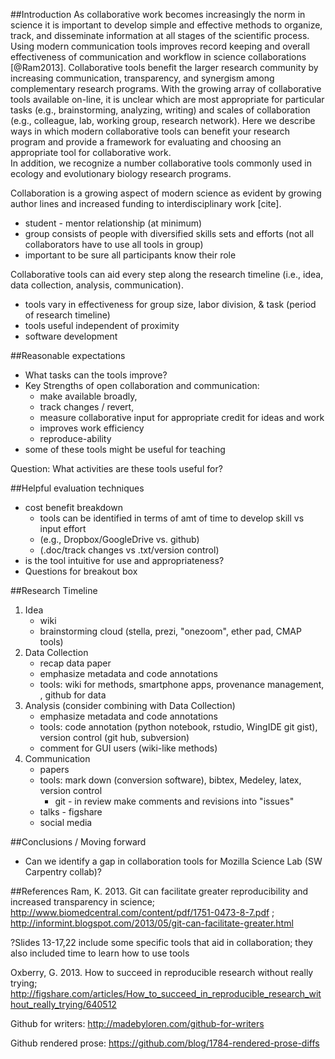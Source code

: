 ##Introduction
As collaborative work becomes increasingly the norm in science it is important to develop simple and effective methods to organize, track, and disseminate information at all stages of the scientific process. 
Using modern communication tools improves record keeping and overall effectiveness of communication and workflow in science collaborations [@Ram2013].
Collaborative tools benefit the larger research community by increasing communication, transparency, and synergism among complementary research programs. 
With the growing array of collaborative tools available on-line, it is unclear which are most appropriate for particular tasks (e.g., brainstorming, analyzing, writing) and scales of collaboration (e.g., colleague, lab, working group, research network). 
Here we describe ways in which modern collaborative tools can benefit your research program and provide a framework for evaluating and choosing an appropriate tool for collaborative work.  
In addition, we recognize a number collaborative tools commonly used in ecology and evolutionary biology research programs.

Collaboration is a growing aspect of modern science as evident by growing author lines and increased funding to interdisciplinary work [cite].
* student - mentor relationship (at minimum)
* group consists of people with diversified skills sets and efforts (not all collaborators have to use all tools in group)
* important to be sure all participants know their role

Collaborative tools can aid every step along the research timeline (i.e., idea, data collection, analysis, communication).
* tools vary in effectiveness for group size, labor division, &  task (period of research timeline)
* tools useful independent of proximity
* software development
 
##Reasonable expectations
* What tasks can the tools improve?
* Key Strengths of open collaboration and communication: 
  * make available broadly, 
  * track changes / revert,
  * measure collaborative input for appropriate credit for ideas and work
  * improves work efficiency
  * reproduce-ability
* some of these tools might be useful for teaching

Question: What activities are these tools useful for?
 
##Helpful evaluation techniques
* cost benefit breakdown 
  * tools can be identified in terms of amt of time to develop skill vs input effort 
  * (e.g., Dropbox/GoogleDrive vs. github)
  * (.doc/track changes vs .txt/version control)
* is the tool intuitive for use and appropriateness?
* Questions for breakout box
 
##Research Timeline
1. Idea
   * wiki
   * brainstorming cloud (stella, prezi, "onezoom",  ether pad, CMAP tools)
2. Data Collection
   * recap data paper
   * emphasize metadata and code annotations
   * tools: wiki for methods, smartphone apps, provenance management, , github for data 
3. Analysis (consider combining with Data Collection)
   * emphasize metadata and code annotations
   * tools: code annotation (python notebook, rstudio, WingIDE git gist), version control (git hub, subversion)
   * comment for GUI users (wiki-like methods)
4. Communication
   * papers
   * tools: mark down (conversion software), bibtex, Medeley, latex, version control
     * git - in review make comments and revisions into "issues"
   * talks - figshare
   * social media

##Conclusions / Moving forward
* Can we identify a gap in collaboration tools for Mozilla Science Lab (SW Carpentry collab)?

##References
Ram, K. 2013. Git can facilitate greater reproducibility and increased transparency in science; http://www.biomedcentral.com/content/pdf/1751-0473-8-7.pdf ; http://informint.blogspot.com/2013/05/git-can-facilitate-greater.html

?Slides 13-17,22 include some specific tools that aid in collaboration; they also included time to learn how to use tools

Oxberry, G. 2013. How to succeed in reproducible research without really trying; http://figshare.com/articles/How_to_succeed_in_reproducible_research_without_really_trying/640512 

Github for writers: http://madebyloren.com/github-for-writers

Github rendered prose: https://github.com/blog/1784-rendered-prose-diffs
